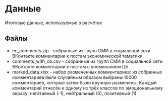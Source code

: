 # Данные
Итоговые данные, используемые в расчётах

## Файлы
- ec_comments.zip - собранные из групп СМИ в социальной сети ВКонтакте комментарии к постам экономической тематики
- comments_with_cb.csv - собранные из групп СМИ в социальной сети ВКонтакте комментарии к постам с упоминанием ЦБ
- marked_data.xlsx - набор размеченных комментариев: из собранных комментариев были случайным образом выбраны 10000 комментариев, которые затем были вручную размечены.
Каждый комментарий отнесён к одному из трёх классов по эмоциональному окрасу: негативный (-1), нейтральный (0), позитивный (1)
